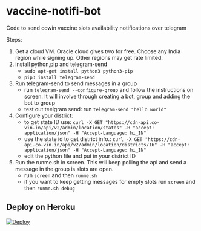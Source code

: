 # vaccine-notifi-bot

Code to send cowin vaccine slots availability notifications over telegram

Steps:

1. Get a cloud VM. Oracle cloud gives two for free. Choose any India region while signing up. Other regions may get rate limited.
2. install python,pip and telegram-send
   - `sudo apt-get install python3 python3-pip`
   - `pip3 install telegram-send`
3. Run telegram-send to send messages in a group
   - run `telegram-send --configure-group` and follow the instructions on screen. It will involve through creating a bot, group and adding the bot to group
   - test out teelgram send: run `telegram-send "hello world"`
4. Configure your district:
   - to get state ID use:
     `curl -X GET "https://cdn-api.co-vin.in/api/v2/admin/location/states" -H "accept: application/json" -H "Accept-Language: hi_IN"`
   - use the state id to get district info.:
     `curl -X GET "https://cdn-api.co-vin.in/api/v2/admin/location/districts/16" -H "accept: application/json" -H "Accept-Language: hi_IN"`
   - edit the python file and put in your district ID
5. Run the runme.sh in screen. This will keep polling the api and send a message in the group is slots are open.
   - run `screen` and then `runme.sh`
   - if you want to keep getting messages for empty slots run `screen` and then `runme.sh debug`

## Deploy on Heroku

[![Deploy](https://www.herokucdn.com/deploy/button.svg)](https://heroku.com/deploy?template=https://github.com/AJAYK-01/vaccine-notifi-bot)
